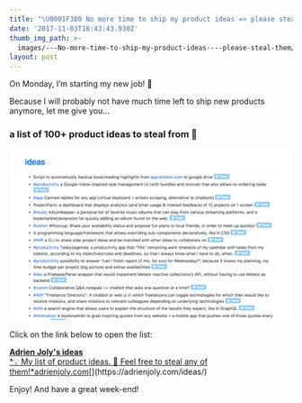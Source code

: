 ```yaml
---
title: "\U0001F380 No more time to ship my product ideas => please steal them!"
date: '2017-11-03T16:43:43.930Z'
thumb_img_path: >-
  images/---No-more-time-to-ship-my-product-ideas----please-steal-them/0*dFx7AJVeTgKzuJ_C..jpg
layout: post
---
```

On Monday, I’m starting my new job! 💼

Because I will probably not have much time left to ship new products anymore, let me give you…

### a list of 100+ product ideas to steal from 🦄

![](/images/---No-more-time-to-ship-my-product-ideas----please-steal-them/0*dFx7AJVeTgKzuJ_C..jpg)

<figcaption>Click on the link below to open the&nbsp;list:</figcaption>

[**Adrien Joly's ideas**  
*💡 My list of product ideas. 🎀 Feel free to steal any of them!*adrienjoly.com](https://adrienjoly.com/ideas/ "https://adrienjoly.com/ideas/")[](https://adrienjoly.com/ideas/)

Enjoy! And have a great week-end!
